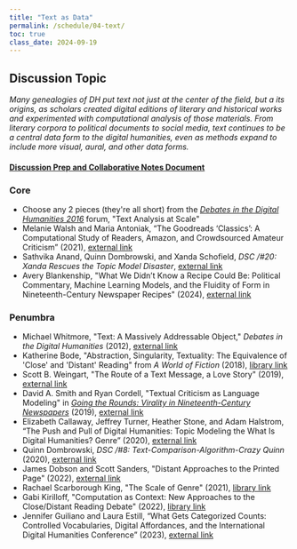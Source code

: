 ```yaml
---
title: "Text as Data"
permalink: /schedule/04-text/
toc: true
class_date: 2024-09-19
---
```


## Discussion Topic

_Many genealogies of DH put text not just at the center of the field, but a its origins, as scholars created digital editions of literary and historical works and experimented with computational analysis of those materials. From literary corpora to political documents to social media, text continues to be a central data form to the digital humanities, even as methods expand to include more visual, aural, and other data forms._

#### [Discussion Prep and Collaborative Notes Document](https://docs.google.com/document/d/1NaGiAvhIR08hGi_WQW0xqpLRHIQTSgZ1D8OBSTIggSo/edit?usp=sharing)

### Core

+ Choose any 2 pieces (they're all short) from the [_Debates in the Digital Humanities 2016_](https://dhdebates.gc.cuny.edu/projects/debates-in-the-digital-humanities-2016) forum, "Text Analysis at Scale"
+ Melanie Walsh and Maria Antoniak, “The Goodreads ‘Classics’: A Computational Study of Readers, Amazon, and Crowdsourced Amateur Criticism” (2021), [external link](https://post45.org/2021/04/the-goodreads-classics-a-computational-study-of-readers-amazon-and-crowdsourced-amateur-criticism/)
+ Sathvika Anand, Quinn Dombrowski, and Xanda Schofield, _DSC /#20: Xanda Rescues the Topic Model Disaster_, [external link](https://datasittersclub.github.io/site/dsc20.html)
+ Avery Blankenship, "What We Didn’t Know a Recipe Could Be: Political Commentary, Machine Learning Models, and the Fluidity of Form in Nineteenth-Century Newspaper Recipes" (2024), [external link](https://culturalanalytics.org/article/115371-what-we-didn-t-know-a-recipe-could-be-political-commentary-machine-learning-models-and-the-fluidity-of-form-in-nineteenth-century-newspaper-recipe)

### Penumbra

+ Michael Whitmore, "Text: A Massively Addressable Object," _Debates in the Digital Humanities_ (2012), [external link](https://dhdebates.gc.cuny.edu/read/untitled-88c11800-9446-469b-a3be-3fdb36bfbd1e/section/402e7e9a-359b-4b11-8386-a1b48e40425a#p4b3)
+ Katherine Bode, "Abstraction, Singularity, Textuality: The Equivalence of 'Close' and 'Distant' Reading" from _A World of Fiction_ (2018), [library link](https://www-jstor-org.proxy2.library.illinois.edu/stable/j.ctvdtpj1d.5?seq=3#metadata_info_tab_contents)
+ Scott B. Weingart, "The Route of a Text Message, a Love Story" (2019), [external link](https://www.vice.com/en_us/article/kzdn8n/the-route-of-a-text-message-a-love-story)
+ David A. Smith and Ryan Cordell, "Textual Criticism as Language Modeling" in [_Going the Rounds: Virality in Nineteenth-Century Newspapers_](https://manifold.umn.edu/projects/going-the-rounds) (2019), [external link](https://manifold.umn.edu/read/untitled-883630b9-c054-44e1-91db-d053a7106ecb/section/ea1f849a-bac1-4e9d-85f4-149d0083a6a4)
+ Elizabeth Callaway, Jeffrey Turner, Heather Stone, and Adam Halstrom, “The Push and Pull of Digital Humanities: Topic Modeling the What Is Digital Humanities? Genre” (2020), [external link](https://www.digitalhumanities.org/dhq/vol/14/1/000450/000450.html)
+ Quinn Dombrowski, _DSC /#8: Text-Comparison-Algorithm-Crazy Quinn_ (2020), [external link](https://datasittersclub.github.io/site/dsc8.html)
+ James Dobson and Scott Sanders, "Distant Approaches to the Printed Page" (2022), [external link](https://www.digitalstudies.org/article/id/8107/)
+ Rachael Scarborough King, "The Scale of Genre" (2021), [library link](https://muse-jhu-edu.proxy2.library.illinois.edu/article/802091)
+ Gabi Kirilloff, "Computation as Context: New Approaches to the Close/Distant Reading Debate" (2022), [library link](https://muse-jhu-edu.proxy2.library.illinois.edu/article/844432)
+ Jennifer Guiliano and Laura Estill, “What Gets Categorized Counts: Controlled Vocabularies, Digital Affordances, and the International Digital Humanities Conference” (2023), [external link](https://doi.org/10.1093/llc/fqac091)